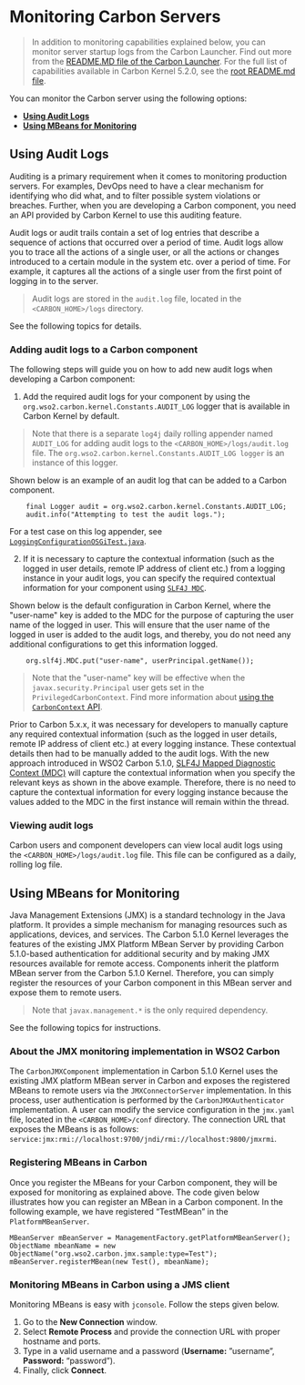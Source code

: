 # Monitoring Carbon Servers
> In addition to monitoring capabilities explained below, you can monitor server startup logs from the Carbon Launcher. Find out more from the [README.MD file of the Carbon Launcher](SettingUptheCarbonLauncher.md#monitoring-server-startup-logs). For the full list of capabilities available in Carbon Kernel 5.2.0, see the [root README.md file](../../README.md).  

You can monitor the Carbon server using the following options:

* **[Using Audit Logs](#using-audit-logs)**
* **[Using MBeans for Monitoring](#using-mbeans-for-monitoring)**

## Using Audit Logs

Auditing is a primary requirement when it comes to monitoring production servers. For examples, DevOps need to have a clear mechanism for identifying who did what, and to filter possible system violations or breaches. Further, when you are developing a Carbon component, you need an API provided by Carbon Kernel to use this auditing feature.

Audit logs or audit trails contain a set of log entries that describe a sequence of actions that occurred over a period of time. Audit logs allow you to trace all the actions of a single user, or all the actions or changes introduced to a certain module in the system etc. over a period of time. For example, it captures all the actions of a single user from the first point of logging in to the server.

> Audit logs are stored in the `audit.log` file, located in the `<CARBON_HOME>/logs` directory.

See the following topics for details.

### Adding audit logs to a Carbon component

The following steps will guide you on how to add new audit logs when developing a Carbon component:

1. Add the required audit logs for your component by using the `org.wso2.carbon.kernel.Constants.AUDIT_LOG` logger that is available in Carbon Kernel by default. 

 > Note that there is a separate `log4j` daily rolling appender named `AUDIT_LOG` for adding audit logs to the `<CARBON_HOME>/logs/audit.log` file. The `org.wso2.carbon.kernel.Constants.AUDIT_LOG logger` is an instance of this logger. 
 
 Shown below is an example of an audit log that can be added to a Carbon component. 

        final Logger audit = org.wso2.carbon.kernel.Constants.AUDIT_LOG;
        audit.info("Attempting to test the audit logs.");

 For a test case on this log appender, see [`LoggingConfigurationOSGiTest.java`](https://github.com/wso2/carbon-kernel/blob/master/tests/osgi-tests/src/test/java/org/wso2/carbon/osgi/logging/LoggingConfigurationOSGiTest.java#L113).

2. If it is necessary to capture the contextual information (such as the logged in user details, remote IP address of client etc.) from a logging instance in your audit logs, you can specify the required contextual information for your component using [`SLF4J MDC`](http://www.slf4j.org/manual.html#mdc).

 Shown below is the default configuration in Carbon Kernel, where the "user-name" key is added to the MDC for the purpose of capturing the user name of the logged in user. This will ensure that the user name of the logged in user is added to the audit logs, and thereby, you do not need any additional configurations to get this information logged. 

        org.slf4j.MDC.put("user-name", userPrincipal.getName());

 > Note that the "user-name" key will be effective when the `javax.security.Principal` user gets set in the `PrivilegedCarbonContext`. Find more information about [using the `CarbonContext` API](https://github.com/nilminiwso2/carbon-kernel-1/tree/master/core#using-the-carboncontext-api).

Prior to Carbon 5.x.x, it was necessary for developers to manually capture any required contextual information (such as the logged in user details, remote IP address of client etc.) at every logging instance. These contextual details then had to be manually added to the audit logs. With the new approach introduced in WSO2 Carbon 5.1.0, [SLF4J Mapped Diagnostic Context (MDC)](http://www.slf4j.org/manual.html#mdc) will capture the contextual information when you specify the relevant keys as shown in the above example. Therefore, there is no need to capture the contextual information for every logging instance because the values added to the MDC in the first instance will remain within the thread.

### Viewing audit logs

Carbon users and component developers can view local audit logs using the `<CARBON_HOME>/logs/audit.log` file. This file can be configured as a daily, rolling log file.

## Using MBeans for Monitoring
Java Management Extensions (JMX) is a standard technology in the Java platform. It provides a simple mechanism for managing resources such as applications, devices, and services. The Carbon 5.1.0 Kernel leverages the features of the existing JMX Platform MBean Server by providing Carbon 5.1.0-based authentication for additional security and by making JMX resources available for remote access. Components inherit the platform MBean server from the Carbon 5.1.0 Kernel. Therefore, you can simply register the resources of your Carbon component in this MBean server and expose them to remote users.

> Note that `javax.management.*` is the only required dependency.

See the following topics for instructions.

### About the JMX monitoring implementation in WSO2 Carbon

The `CarbonJMXComponent` implementation in Carbon 5.1.0 Kernel uses the existing JMX platform MBean server in Carbon and exposes the registered MBeans to remote users via the `JMXConnectorServer` implementation. In this process, user authentication is performed by the `CarbonJMXAuthenticator` implementation. A user can modify the service configuration in the `jmx.yaml` file, located in the `<CARBON_HOME>/conf` directory. The connection URL that exposes the MBeans is as follows: `service:jmx:rmi://localhost:9700/jndi/rmi://localhost:9800/jmxrmi`.

### Registering MBeans in Carbon
Once you register the MBeans for your Carbon component, they will be exposed for monitoring as explained above. The code given below illustrates how you can register an MBean in a Carbon component. In the following example, we have registered “TestMBean” in the `PlatformMBeanServer`.

    MBeanServer mBeanServer = ManagementFactory.getPlatformMBeanServer();
    ObjectName mbeanName = new ObjectName("org.wso2.carbon.jmx.sample:type=Test");
    mBeanServer.registerMBean(new Test(), mbeanName);

### Monitoring MBeans in Carbon using a JMS client

Monitoring MBeans is easy with `jconsole`. Follow the steps given below.

1. Go to the **New Connection** window. 
2. Select **Remote Process** and provide the connection URL with proper hostname and ports.
3. Type in a valid username and a password (**Username:** ”username”, **Password:** “password”). 
4. Finally, click **Connect**.
